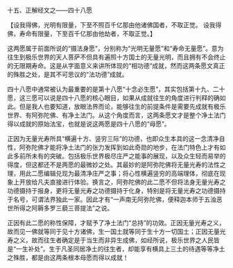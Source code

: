 十五、正解经文之——四十八愿

   【设我得佛，光明有限量，下至不照百千亿那由他诸佛国者，不取正觉。
     设我得佛，寿命有限量，下至百千亿那由他劫者，不取正觉。】

​     这两愿属于前面所说的“摄法身愿”，分别称为“光明无量愿”和“寿命无量愿”。意为往生到极乐世界的天人菩萨不但具有遍照十方国土的无量光明，而且拥有不会终止的无限期寿命。这是从字面意义来讲所体现的“相功德”成就，然而这两条愿文真正的殊胜之处，是其不可思议的“法功德”成就。

​     四十八愿中通常被认为最重要的是第十八愿“十念必生愿”，其实包括第十九、二十愿，这三愿可以说是四十八愿的核心眼目，如果从成就往生的角度进行判释的确如此。但是我人也要知道，放眼法界而论，能够往生的前提条件是需要先成就有极乐世界、有阿弥陀佛、有净土法门。从这个角度而言，这两条愿文才是整个净土法门得以成就的原始法宝，也就是说这两愿是四十八愿的“母愿”。

​     正因为无量光寿所具“横遍十方、竖穷三际”的功德，也即众生本具的这一念清净自性，阿弥陀佛才能将净土法门的张力发挥到如此奇勋的地步，在法门特色上才有如此多前所未有的突破。包括极乐世界极尽庄严之能事的展现，以及众生轻而易举的得度，但这都还不是两愿的最微妙之处。其最妙的是阿弥陀佛将无量光寿的法性之理，用此二愿编辑兑现为最清净庄严之事；将心性横遍竖穷的高端理体，彻底在现象上开放给凡夫直接进行体验。换言之，阿弥陀佛的此二愿不但将法身无量光寿之功德摄持于报身，更将无量光寿之功德摄持于化身，特别是将无量光寿之功德摄持于名号，可谓法界独此一家。因此才有“一声南无阿弥陀佛，便释迦本师于五浊恶世所得之阿耨多罗三藐三菩提法”之说。

​     正因有此二愿的称性保障，才赋予了净土法门“总持”的功效。正因无量光寿之义，故而见一佛就等同于见十方诸佛，生一国土就等同于生十方一切国土；正因无量光寿之义，故而往生者确定是于当生而非异生成佛，如经所说，极乐世界之人民皆是“一生补处”。生于凡圣同居净土的往生者，却能享有横具上三土的待遇等等净土之殊胜，都是由这两条根本母愿而得以成就！